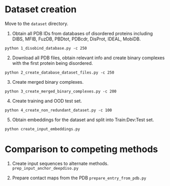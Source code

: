 # Dataset creation
Move to the `dataset` directory.  

1. Obtain all PDB IDs from databases of disordered proteins including DIBS, MFIB, FuzDB, PBDtot, PDBcdr, DisProt, IDEAL, MobiDB.
```
python 1_disobind_database.py -c 250
```

2. Download all PDB files, obtain relevant info and create binary complexes with the first protein being disordered.
```
python 2_create_database_dataset_files.py -c 250
```

3. Create merged binary complexes.
```
python 3_create_merged_binary_complexes.py -c 200
```


4. Create training and OOD test set.
```
python 4_create_non_redundant_dataset.py -c 100
```

5. Obtain embeddings for the dataset and split into Train:Dev:Test set.
```
python create_input_embeddings.py
```

# Comparison to competing methods 

1. Create input sequences to alternate methods. 
```prep_input_anchor_deepdiso.py```

2. Prepare contact maps from the PDB 
```prepare_entry_from_pdb.py``` 
